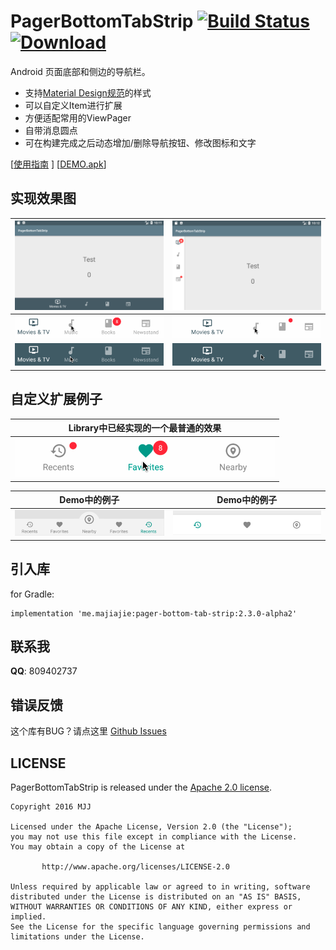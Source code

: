 # PagerBottomTabStrip	[![Build Status](https://travis-ci.org/tyzlmjj/PagerBottomTabStrip.svg?branch=master)](https://travis-ci.org/tyzlmjj/PagerBottomTabStrip)	[ ![Download](https://api.bintray.com/packages/tyzlmjj/maven/pager-bottom-tab-strip/images/download.svg) ](https://bintray.com/tyzlmjj/maven/pager-bottom-tab-strip/view)

Android 页面底部和侧边的导航栏。

- 支持[Material Design规范](https://www.google.com/design/spec/components/bottom-navigation.html)的样式
- 可以自定义Item进行扩展
- 方便适配常用的ViewPager
- 自带消息圆点
- 可在构建完成之后动态增加/删除导航按钮、修改图标和文字

[[使用指南](https://github.com/tyzlmjj/PagerBottomTabStrip/wiki/%E4%BD%BF%E7%94%A8%E6%8C%87%E5%8D%97) ]  [[DEMO.apk](https://github.com/tyzlmjj/PagerBottomTabStrip/releases/download/2.2.5/Demo.apk)]

## 实现效果图

|![horizontal](/img/demo.png "horizontal")|![vertical](/img/demo8.png "vertical")|
|---|---|
|![Material 1](/img/demo1.gif "Material 1")|![Material 2](/img/demo2.gif "Material 2")|
|![Material 3](/img/demo3.gif "Material 3")|![Material 4](/img/demo4.gif "Material 4")|

## 自定义扩展例子

|Library中已经实现的一个最普通的效果|
|---|
|![PagerBottomTabStrip](/img/demo5.gif "PagerBottomTabStrip")|

|Demo中的例子|Demo中的例子|
|---|---|
|![PagerBottomTabStrip](/img/demo7.png "PagerBottomTabStrip")|![PagerBottomTabStrip](/img/demo6.png "PagerBottomTabStrip")|

## 引入库

for Gradle:
```
implementation 'me.majiajie:pager-bottom-tab-strip:2.3.0-alpha2'
```

## 联系我

**QQ**: 809402737

## 错误反馈

这个库有BUG？请点这里 [Github Issues](https://github.com/tyzlmjj/PagerBottomTabStrip/issues)

## LICENSE

PagerBottomTabStrip is released under the [Apache 2.0 license](/LICENSE).
```
Copyright 2016 MJJ

Licensed under the Apache License, Version 2.0 (the "License");
you may not use this file except in compliance with the License.
You may obtain a copy of the License at

	   http://www.apache.org/licenses/LICENSE-2.0

Unless required by applicable law or agreed to in writing, software
distributed under the License is distributed on an "AS IS" BASIS,
WITHOUT WARRANTIES OR CONDITIONS OF ANY KIND, either express or implied.
See the License for the specific language governing permissions and
limitations under the License.
```
